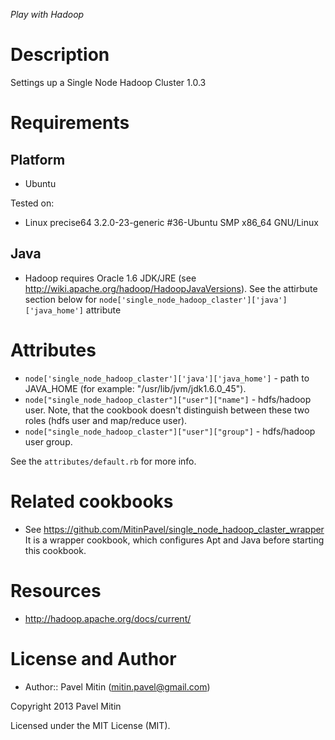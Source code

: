*Play with Hadoop*


Description
===========

Settings up a Single Node Hadoop Cluster 1.0.3

Requirements
============

Platform
--------

* Ubuntu
 
Tested on:

* Linux precise64 3.2.0-23-generic #36-Ubuntu SMP x86_64 GNU/Linux

Java
--------

* Hadoop requires Oracle 1.6 JDK/JRE (see http://wiki.apache.org/hadoop/HadoopJavaVersions). See the attirbute section below for `node['single_node_hadoop_claster']['java']['java_home']` attribute

Attributes
==========

* `node['single_node_hadoop_claster']['java']['java_home']` - path to JAVA_HOME (for example: "/usr/lib/jvm/jdk1.6.0_45").
* `node["single_node_hadoop_claster"]["user"]["name"]` - hdfs/hadoop user. Note, that the cookbook doesn't distinguish between these two roles (hdfs user and map/reduce user).
* `node["single_node_hadoop_claster"]["user"]["group"]` - hdfs/hadoop user group.

See the `attributes/default.rb` for more info.

Related cookbooks
=================

* See https://github.com/MitinPavel/single_node_hadoop_claster_wrapper It is a wrapper cookbook, which configures Apt and Java before starting this cookbook.

Resources
=========

* http://hadoop.apache.org/docs/current/

License and Author
==================

- Author:: Pavel Mitin (<mitin.pavel@gmail.com>)

Copyright 2013 Pavel Mitin

Licensed under the MIT License (MIT).

